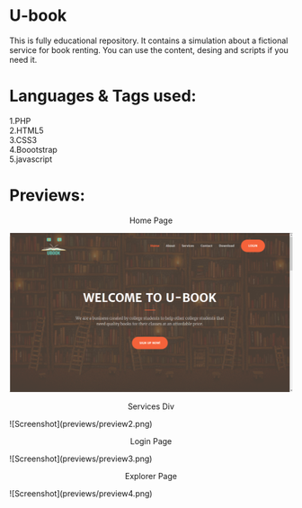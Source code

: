 # U-book

This is fully educational repository. It contains a simulation about a fictional service for book renting.
You can  use the content, desing and scripts if you need it.

# Languages & Tags used:
 
 1.PHP  
 2.HTML5  
 3.CSS3  
 4.Boootstrap  
 5.javascript  
 
 # Previews:
 <p align="center">Home Page</p>  

![Screenshot](previews/preview1.png)    
<p align="center"> Services Div</p>  
![Screenshot](previews/preview2.png)  
<p align="center">Login Page</p>  
![Screenshot](previews/preview3.png)  
<p align="center">Explorer Page</p>  
![Screenshot](previews/preview4.png)    
